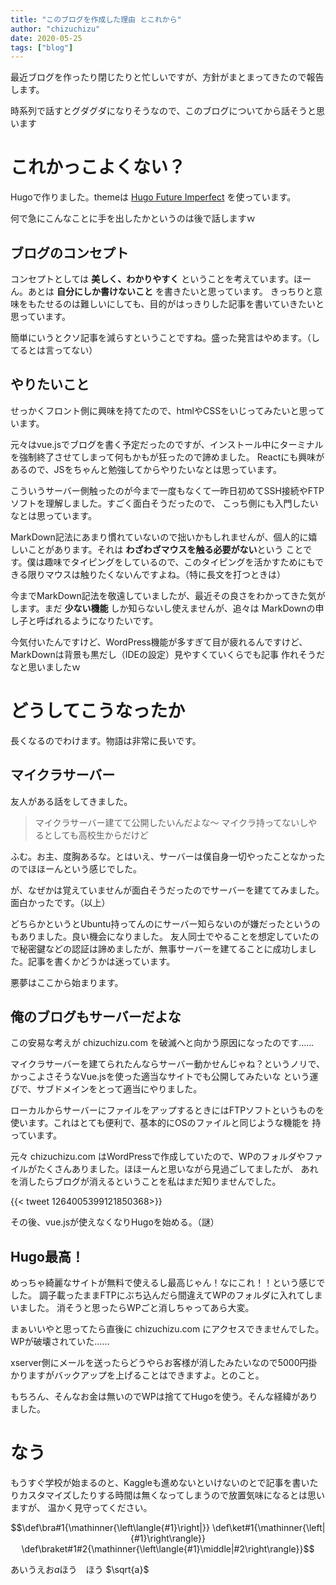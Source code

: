 ```yaml
---
title: "このブログを作成した理由 とこれから"
author: "chizuchizu"
date: 2020-05-25
tags: ["blog"]
---
```


最近ブログを作ったり閉じたりと忙しいですが、方針がまとまってきたので報告します。

時系列で話すとグダグダになりそうなので、このブログについてから話そうと思います

# これかっこよくない？

Hugoで作りました。themeは [Hugo Future Imperfect](https://github.com/jpescador/hugo-future-imperfect) を使っています。

何で急にこんなことに手を出したかというのは後で話しますｗ

## ブログのコンセプト

コンセプトとしては **美しく、わかりやすく** ということを考えています。ほーん。あとは **自分にしか書けないこと** を書きたいと思っています。
きっちりと意味をもたせるのは難しいにしても、目的がはっきりした記事を書いていきたいと思っています。

簡単にいうとクソ記事を減らすということですね。盛った発言はやめます。（してるとは言ってない）

## やりたいこと

せっかくフロント側に興味を持てたので、htmlやCSSをいじってみたいと思っています。

元々はvue.jsでブログを書く予定だったのですが、インストール中にターミナルを強制終了させてしまって何もかもが狂ったので諦めました。
Reactにも興味があるので、JSをちゃんと勉強してからやりたいなとは思っています。

こういうサーバー側触ったのが今まで一度もなくて一昨日初めてSSH接続やFTPソフトを理解しました。すごく面白そうだったので、
こっち側にも入門したいなとは思っています。

MarkDown記法にあまり慣れていないので拙いかもしれませんが、個人的に嬉しいことがあります。それは **わざわざマウスを触る必要がない**という
ことです。僕は趣味でタイピングをしているので、このタイピングを活かすためにもできる限りマウスは触りたくないんですよね。（特に長文を打つときは）

今までMarkDown記法を敬遠していましたが、最近その良さをわかってきた気がします。まだ __少ない機能__ しか知らないし使えませんが、追々は
MarkDownの申し子と呼ばれるようになりたいです。

今気付いたんですけど、WordPress機能が多すぎて目が疲れるんですけど、MarkDownは背景も黒だし（IDEの設定）見やすくていくらでも記事
作れそうだなと思いましたｗ

# どうしてこうなったか

長くなるのでわけます。物語は非常に長いです。

## マイクラサーバー

友人がある話をしてきました。

> マイクラサーバー建てて公開したいんだよな〜 マイクラ持ってないしやるとしても高校生からだけど

ふむ。お主、度胸あるな。とはいえ、サーバーは僕自身一切やったことなかったのでほほーんという感じでした。

が、なぜかは覚えていませんが面白そうだったのでサーバーを建ててみました。面白かったです。（以上）

どちらかというとUbuntu持ってんのにサーバー知らないのが嫌だったというのもありました。良い機会になりました。
友人同士でやることを想定していたので秘密鍵などの認証は諦めましたが、無事サーバーを建てることに成功しました。記事を書くかどうかは迷っています。

悪夢はここから始まります。

## 俺のブログもサーバーだよな

この安易な考えが chizuchizu.com を破滅へと向かう原因になったのです……

マイクラサーバーを建てられたんならサーバー動かせんじゃね？というノリで、かっこよさそうなVue.jsを使った適当なサイトでも公開してみたいな
という運びで、サブドメインをとって適当にやりました。

ローカルからサーバーにファイルをアップするときにはFTPソフトというものを使います。これはとても便利で、基本的にOSのファイルと同じような機能を
持っています。

元々 chizuchizu.com はWordPressで作成していたので、WPのフォルダやファイルがたくさんありました。ほほーんと思いながら見過ごしてましたが、
あれを消したらブログが消えるということを私はまだ知りませんでした。

{{< tweet 1264005399121850368>}}

その後、vue.jsが使えなくなりHugoを始める。（謎）

## Hugo最高！

めっちゃ綺麗なサイトが無料で使えるし最高じゃん！なにこれ！！という感じでした。
調子載ったままFTPにぶち込んだら間違えてWPのフォルダに入れてしまいました。
消そうと思ったらWPごと消しちゃってあら大変。

まぁいいやと思ってたら直後に chizuchizu.com にアクセスできませんでした。WPが破壊されていた……

xserver側にメールを送ったらどうやらお客様が消したみたいなので5000円掛かりますがバックアップを上げることはできますよ。とのこと。

もちろん、そんなお金は無いのでWPは捨ててHugoを使う。そんな経緯がありました。

# なう

もうすぐ学校が始まるのと、Kaggleも進めないといけないのとで記事を書いたりカスタマイズしたりする時間は無くなってしまうので放置気味になるとは思いますが、
温かく見守ってください。
```math
\def\bra#1{\mathinner{\left\langle{#1}\right|}}
\def\ket#1{\mathinner{\left|{#1}\right\rangle}}
\def\braket#1#2{\mathinner{\left\langle{#1}\middle|#2\right\rangle}}
```


あいうえお$a$ほう　ほう $\sqrt{a}$
